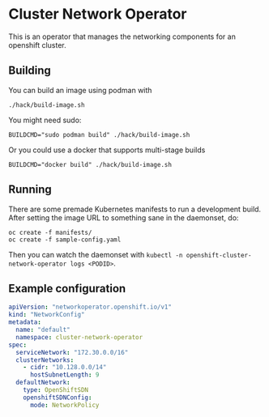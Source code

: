 # Cluster Network Operator

This is an operator that manages the networking components for an openshift cluster.


## Building

You can build an image using podman with

```
./hack/build-image.sh
```

You might need sudo:
```
BUILDCMD="sudo podman build" ./hack/build-image.sh
```

Or you could use a docker that supports multi-stage builds
```
BUILDCMD="docker build" ./hack/build-image.sh
```

## Running

There are some premade Kubernetes manifests to run a development build. After setting the image URL to something sane in the daemonset, do:

```
oc create -f manifests/
oc create -f sample-config.yaml
```

Then you can watch the daemonset with `kubectl -n openshift-cluster-network-operator logs <PODID>`.

## Example configuration

```yaml
apiVersion: "networkoperator.openshift.io/v1"
kind: "NetworkConfig"
metadata:
  name: "default"
  namespace: cluster-network-operator
spec:
  serviceNetwork: "172.30.0.0/16"
  clusterNetworks:
    - cidr: "10.128.0.0/14"
      hostSubnetLength: 9
  defaultNetwork:
    type: OpenShiftSDN
    openshiftSDNConfig:
      mode: NetworkPolicy
```

